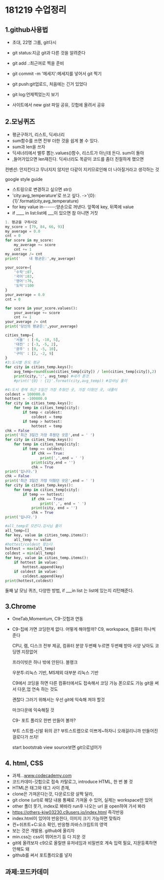 # 181219 수업정리

## 1.github사용법

* 초대, 22명 그룹, git다시
* git status:지금 git과 다른 것을 알려준다
* git add .:최근꺼로 찍을 준비
* git commit -m '메세지':메세지를 넣어서 git 찍기
* git push:git업로드, 처음에는 긴거 있었다
* git log:언제찍었는지 보기    



* 사이트에서 new gist 파일 공유, 깃헙에 올려서 공유

## 2.모닝퀴즈

* 평균구하기, 리스트, 딕셔너리
* sum함수를 쓰면 전부 더한 것을 쉽게 볼 수 있다.
* sum과 len을 쓰자
* 딕셔너리에서 밸루 뽑는.values()함수, 리스트가 아닌데 돈다. sum이 돌아
* ,들어가있으면 len재진다. 딕셔너리도 똑같이 코드를 좀더 친절하게 했으면

컨벤션: 안지킨다고 무너지지 않지만 다같이 지키므로인해 더 나아질거라고 생각하는 것

google style guide

* 스트링으로 변경하고 싶으면 str()
* 'city:avg_temperature'로 쓰고 싶다. ->'{0}:{1}'.format(city,avg_temperature)
* for key value in------:양손으로 꺼낸다. 앞쪽에 key, 뒤쪽에 value
* if ____ in list:list에 ___이 있으면 참 아니면 거짓

```python
1. 평균을 구하시오
my_score = [79, 84, 66, 93]
my_average = 0.0 
cnt = 0
for score in my_score:
    my_average += score
    cnt += 1
my_average /= cnt
print('    내 평균은:',my_average)

your_score={
    '수학':87,
    '국어':83,
    '영어':76,
    '도덕':100
}
your_average = 0.0 
cnt = 0

for score in your_score.values():
    your_average += score
    cnt += 1
your_average /= cnt
print('당신의 평균은:',your_average)

cities_temp={
    '서울' : [-6, -10, 5],
    '대전' : [-3, -5, 2],
    '광주' : [0, -5, 10],
    '구미' : [2, -2, 9]
}
#3:도시별 온도 평균
for city in cities_temp.keys():
    avg_temp=round(sum(cities_temp[city]) / len(cities_temp[city]),2)
    print(city,':', avg_temp) #내가 푼것
    #print('{0} : {1}'.format(city,avg_temp)) #강사님 풀이

#4:도시 중에 최근 3일간 가장 추웠던 곳, 가장 더웠던 곳, 내풀이
coldest = 100000.0
hottest = -100000.0
for city in cities_temp.keys():
    for temp in cities_temp[city]:
        if temp < coldest:
            coldest = temp
        if temp > hottest:
            hottest = temp
chk = False
print('최근 3일간 가장 추웠던 곳은',end = ' ')
for city in cities_temp.keys():
    for temp in cities_temp[city]:
        if temp == coldest:
            if chk == True:
                print(',',end = ' ')
            print(city,end = '')
            chk = True
print('입니다.')
chk = False
print('최근 3일간 가장 더웠던 곳은',end = ' ')
for city in cities_temp.keys():
    for temp in cities_temp[city]:
        if temp == hottest:
            if chk == True:
                print(',', end = ' ')
            print(city, end = '')
            chk = True
print('입니다.')

#all_temp로 모은다.강사님 풀이
all_temp=[]
for key, value in cities_temp.items():
    all_temp += value
#hottest/coldest 찾는다
hottest = max(all_temp)
coldest = min(all_temp)
for key, value in cities_temp.items():
    if hottest in value:
        hottest.append(key)
    if coldest in value:
        coldest.append(key)
print(hottest,coldest)
```

둘째 날 모닝 퀴즈, 다양한 방법, if ___in list 는 list에 있는지 리턴해준다.



## 3.Chrome

* OneTab,Momentum, C9-깃헙과 연동

* C9-집에 가면 코딩한게 없다. 어떻게 해야할까? C9, workspace, 컴퓨터 하나씩 준다

  CPU, 램, 디스크 전부 제공, 컴퓨터 분양 두번째 누르면 두번째 받아 사양 낮아도 코딩엔 지장없어

  프라이빗은 하나 밖에 안된다. 블랭크

  우분투:리눅스 기반, MS제외 대부분 리눅스 기반

  C9에서 코딩을 하면 다른 컴퓨터에서도 접속해서 코딩 가능 폰으로도 가능 git을 써서 다운,업 연속 하는 것도

  괜찮다 그러기 위해서는 우선 git에 익숙해 져야 할것

  마크다운에 익숙해질 것

  C9-  포트 폴리오 한번 만들어 볼까?

  부트 스트랩-신발 뒤의 끈? 부트스트랩으로 이쁘게~하자니 오래걸리니까 만들어진걸로다가 쓰자!

  start bootstrab view source보면 git으로넘어가

## 4. html, CSS

* 과제...www.codecademy.com
* 코드카데미-깃헙으로 접속 카탈로그, introduce HTML, 한 번 볼 것
* HTML은 태그와 태그 사이 존재, 
* clone은 가져온다는것, 다운로드랑 살짝 달라, 
* git clone (url)로 해당 내용 통째로 가져올 수 있어, 실제는 workspace만 있어
* other 폴더 못가, index로 봐바라 run후 나오는 url 을 open하여 가서 봐라
* https://others-kjw03230.c9users.io/index.html 즉각반응
* index.html이 있어야 반응한다, 이미지 크기 가능하면 맞춰라
* 컨+쉬프트+C:요소 확인, 반응형:자바스크립트의 영역
* 보는 것은 개발용. github에 올리자
* min.css는 css이 뛰어쓰기 등 다 지운 것
* git에 올려보자  c9으로 올릴땐 유저네임과 비밀번호 계속 입력 필요, 지문등록하면 안해도 돼
* github를 써서 포트폴리오를 넣자

## 과제:코드카데미